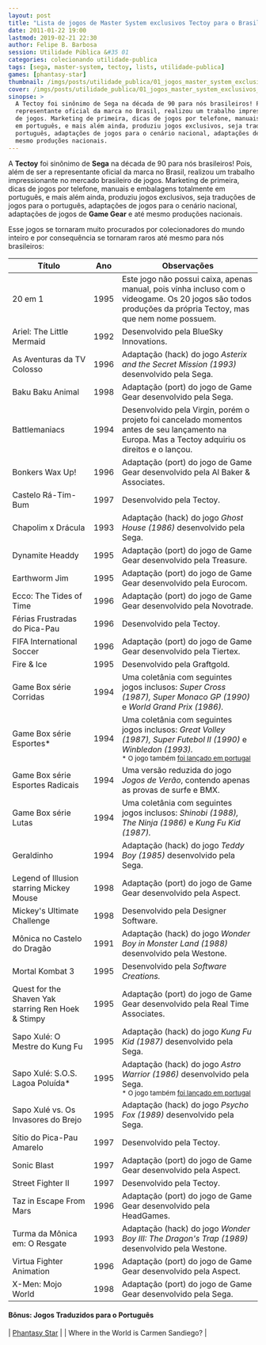 ```yaml
---
layout: post
title: "Lista de jogos de Master System exclusivos Tectoy para o Brasil"
date: 2011-01-22 19:00
lastmod: 2019-02-21 22:30
author: Felipe B. Barbosa
session: Utilidade Pública &#35 01
categories: colecionando utilidade-publica
tags: [sega, master-system, tectoy, lists, utilidade-publica]
games: [phantasy-star]
thumbnail: /imgs/posts/utilidade_publica/01_jogos_master_system_exclusivos_tectoy/post_thumbnail.jpg
cover: /imgs/posts/utilidade_publica/01_jogos_master_system_exclusivos_tectoy/post_header.jpg
sinopse: >
  A Tectoy foi sinônimo de Sega na década de 90 para nós brasileiros! Pois, além de ser a
  representante oficial da marca no Brasil, realizou um trabalho impressionante no mercado brasileiro
  de jogos. Marketing de primeira, dicas de jogos por telefone, manuais e embalagens totalmente
  em português, e mais além ainda, produziu jogos exclusivos, seja traduções de jogos para o
  português, adaptações de jogos para o cenário nacional, adaptações de jogos de Game Gear e até
  mesmo produções nacionais.
---
```


A **Tectoy** foi sinônimo de **Sega** na década de 90 para nós brasileiros! Pois, além de ser a
representante oficial da marca no Brasil, realizou um trabalho impressionante no mercado brasileiro
de jogos. Marketing de primeira, dicas de jogos por telefone, manuais e embalagens totalmente
em português, e mais além ainda, produziu jogos exclusivos, seja traduções de jogos para o
português, adaptações de jogos para o cenário nacional, adaptações de jogos de **Game Gear** e até
mesmo produções nacionais.

Esse jogos se tornaram muito procurados por colecionadores do mundo
inteiro e por consequência se tornaram raros até mesmo para nós brasileiros:

| Título                                              | Ano  | Observações                                                                                                                                                                                                                                                                    |
| --------------------------------------------------- | ---- | ------------------------------------------------------------------------------------------------------------------------------------------------------------------------------------------------------------------------------------------------------------------------------ |
| 20 em 1                                             | 1995 | Este jogo não possui caixa, apenas manual, pois vinha incluso com o videogame. Os 20 jogos são todos produções da própria Tectoy, mas que nem nome possuem.                                                                                                                    |
| Ariel: The Little Mermaid                           | 1992 | Desenvolvido pela BlueSky Innovations.                                                                                                                                                                                                                                         |
| As Aventuras da TV Colosso                          | 1996 | Adaptação (hack) do jogo _Asterix and the Secret Mission (1993)_ desenvolvido pela Sega.                                                                                                                                                                                       |
| Baku Baku Animal                                    | 1998 | Adaptação (port) do jogo de Game Gear desenvolvido pela Sega.                                                                                                                                                                                                                  |
| Battlemaniacs                                       | 1994 | Desenvolvido pela Virgin, porém o projeto foi cancelado momentos antes de seu lançamento na Europa. Mas a Tectoy adquiriu os direitos e o lançou.                                                                                                                              |
| Bonkers Wax Up!                                     | 1996 | Adaptação (port) do jogo de Game Gear desenvolvido pela Al Baker & Associates.                                                                                                                                                                                                 |
| Castelo Rá-Tim-Bum                                  | 1997 | Desenvolvido pela Tectoy.                                                                                                                                                                                                                                                      |
| Chapolim x Drácula                                  | 1993 | Adaptação (hack) do jogo _Ghost House (1986)_ desenvolvido pela Sega.                                                                                                                                                                                                          |
| Dynamite Headdy                                     | 1995 | Adaptação (port) do jogo de Game Gear desenvolvido pela Treasure.                                                                                                                                                                                                              |
| Earthworm Jim                                       | 1995 | Adaptação (port) do jogo de Game Gear desenvolvido pela Eurocom.                                                                                                                                                                                                               |
| Ecco: The Tides of Time                             | 1996 | Adaptação (port) do jogo de Game Gear desenvolvido pela Novotrade.                                                                                                                                                                                                             |
| Férias Frustradas do Pica-Pau                       | 1996 | Desenvolvido pela Tectoy.                                                                                                                                                                                                                                                      |
| FIFA International Soccer                           | 1996 | Adaptação (port) do jogo de Game Gear desenvolvido pela Tiertex.                                                                                                                                                                                                               |
| Fire & Ice                                          | 1995 | Desenvolvido pela Graftgold.                                                                                                                                                                                                                                                   |
| Game Box série Corridas                             | 1994 | Uma coletânia com seguintes jogos inclusos: _Super Cross (1987), Super Monaco GP (1990)_ e _World Grand Prix (1986)._                                                                                                                                                          |
| Game Box série Esportes\*                           | 1994 | Uma coletânia com seguintes jogos inclusos: _Great Volley (1987), Super Futebol II (1990)_ e _Winbledon (1993)._ <br><small>\* O jogo também [foi lançado em portugal](/colecionando/utilidade-publica/2012/07/08/lista-jogos-purple-releases-para-master-system.html)</small> |
| Game Box série Esportes Radicais                    | 1994 | Uma versão reduzida do jogo _Jogos de Verão_, contendo apenas as provas de surfe e BMX.                                                                                                                                                                                        |
| Game Box série Lutas                                | 1994 | Uma coletânia com seguintes jogos inclusos: _Shinobi (1988), The Ninja (1986)_ e _Kung Fu Kid (1987)._                                                                                                                                                                         |
| Geraldinho                                          | 1994 | Adaptação (hack) do jogo _Teddy Boy (1985)_ desenvolvido pela Sega.                                                                                                                                                                                                            |
| Legend of Illusion starring Mickey Mouse            | 1998 | Adaptação (port) do jogo de Game Gear desenvolvido pela Aspect.                                                                                                                                                                                                                |
| Mickey's Ultimate Challenge                         | 1998 | Desenvolvido pela Designer Software.                                                                                                                                                                                                                                           |
| Mônica no Castelo do Dragão                         | 1991 | Adaptação (hack) do jogo _Wonder Boy in Monster Land (1988)_ desenvolvido pela Westone.                                                                                                                                                                                        |
| Mortal Kombat 3                                     | 1995 | Desenvolvido pela _Software Creations._                                                                                                                                                                                                                                        |
| Quest for the Shaven Yak starring Ren Hoek & Stimpy | 1995 | Adaptação (port) do jogo de Game Gear desenvolvido pela Real Time Associates.                                                                                                                                                                                                  |
| Sapo Xulé: O Mestre do Kung Fu                      | 1995 | Adaptação (hack) do jogo _Kung Fu Kid (1987)_ desenvolvido pela Sega.                                                                                                                                                                                                          |
| Sapo Xulé: S.O.S. Lagoa Poluída\*                   | 1995 | Adaptação (hack) do jogo _Astro Warrior (1986)_ desenvolvido pela Sega. <br><small>\* O jogo também [foi lançado em portugal](/colecionando/utilidade-publica/2012/07/08/lista-jogos-purple-releases-para-master-system.html)</small>                                          |
| Sapo Xulé vs. Os Invasores do Brejo                 | 1995 | Adaptação (hack) do jogo _Psycho Fox (1989)_ desenvolvido pela Sega.                                                                                                                                                                                                           |
| Sítio do Pica-Pau Amarelo                           | 1997 | Desenvolvido pela Tectoy.                                                                                                                                                                                                                                                      |
| Sonic Blast                                         | 1997 | Adaptação (port) do jogo de Game Gear desenvolvido pela Aspect.                                                                                                                                                                                                                |
| Street Fighter II                                   | 1997 | Desenvolvido pela Tectoy.                                                                                                                                                                                                                                                      |
| Taz in Escape From Mars                             | 1996 | Adaptação (port) do jogo de Game Gear desenvolvido pela HeadGames.                                                                                                                                                                                                             |
| Turma da Mônica em: O Resgate                       | 1993 | Adaptação (hack) do jogo _Wonder Boy III: The Dragon's Trap (1989)_ desenvolvido pela Westone.                                                                                                                                                                                 |
| Virtua Fighter Animation                            | 1996 | Adaptação (port) do jogo de Game Gear desenvolvido pela Aspect.                                                                                                                                                                                                                |
| X-Men: Mojo World                                   | 1998 | Adaptação (port) do jogo de Game Gear desenvolvido pela Sega.                                                                                                                                                                                                                  |

#### Bônus: Jogos Traduzidos para o Português

| [Phantasy Star](/colecionando/mosca-branca/2011/04/09/phantasy-star-tectoy.html) |
| Where in the World is Carmen Sandiego? |
